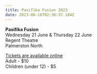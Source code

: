 ```yaml
---
title: Pasifika Fusion 2023
date: 2023-06-16T02:36:37.184Z
---
```

**Pasifika Fusion**  
Wednesday 21 June & Thursday 22 June  
Regent Theatre  
Palmerston North

[Tickets are available online](https://premier.ticketek.co.nz/shows/show.aspx?sh=PASIFIKA23&fbclid=IwAR3NM6p3oBnKFw_qHQZ3aCjsJFme-7p9lM69_2AzcPALIdUAge2-YnZ8UOg)  
Adult - $10  
Children (under 12) - $5